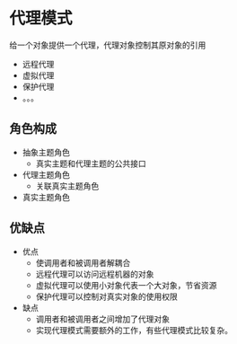 # 代理模式
给一个对象提供一个代理，代理对象控制其原对象的引用
- 远程代理
- 虚拟代理
- 保护代理
- 。。。

## 角色构成
- 抽象主题角色
  - 真实主题和代理主题的公共接口
- 代理主题角色
  - 关联真实主题角色
- 真实主题角色

## 优缺点
- 优点
  - 使调用者和被调用者解耦合
  - 远程代理可以访问远程机器的对象
  - 虚拟代理可以使用小对象代表一个大对象，节省资源
  - 保护代理可以控制对真实对象的使用权限
- 缺点
  - 调用者和被调用者之间增加了代理对象
  - 实现代理模式需要额外的工作，有些代理模式比较复杂。
